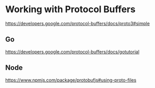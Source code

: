 # Working with Protocol Buffers

<https://developers.google.com/protocol-buffers/docs/proto3#simple>

## Go

<https://developers.google.com/protocol-buffers/docs/gotutorial>

## Node

<https://www.npmjs.com/package/protobufjs#using-proto-files>
